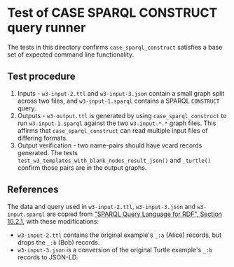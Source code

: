 # Test of CASE SPARQL CONSTRUCT query runner

The tests in this directory confirms `case_sparql_construct` satisfies a base set of expected command line functionality.


## Test procedure

1. Inputs - `w3-input-2.ttl` and `w3-input-3.json` contain a small graph split across two files, and `w3-input-1.sparql` contains a SPARQL `CONSTRUCT` query.
2. Outputs - `w3-output.ttl` is generated by using `case_sparql_construct` to run `w3-input-1.sparql` against the two `w3-input-*.*` graph files.  This affirms that `case_sparql_construct` can read multiple input files of differing formats.
3. Output verification - two name-pairs should have vcard records generated.  The tests `test_w3_templates_with_blank_nodes_result_json()` and `_turtle()` confirm those pairs are in the output graphs.


## References

The data and query used in `w3-input-2.ttl`, `w3-input-3.json` and `w3-input.sparql` are copied from ["SPARQL Query Language for RDF", Section 10.2.1](https://www.w3.org/TR/rdf-sparql-query/#tempatesWithBNodes), with these modifications:
* `w3-input-2.ttl` contains the original example's `_:a` (Alice) records, but drops the `_:b` (Bob) records.
* `w3-input-3.json` is a conversion of the original Turtle example's `_:b` records to JSON-LD.
